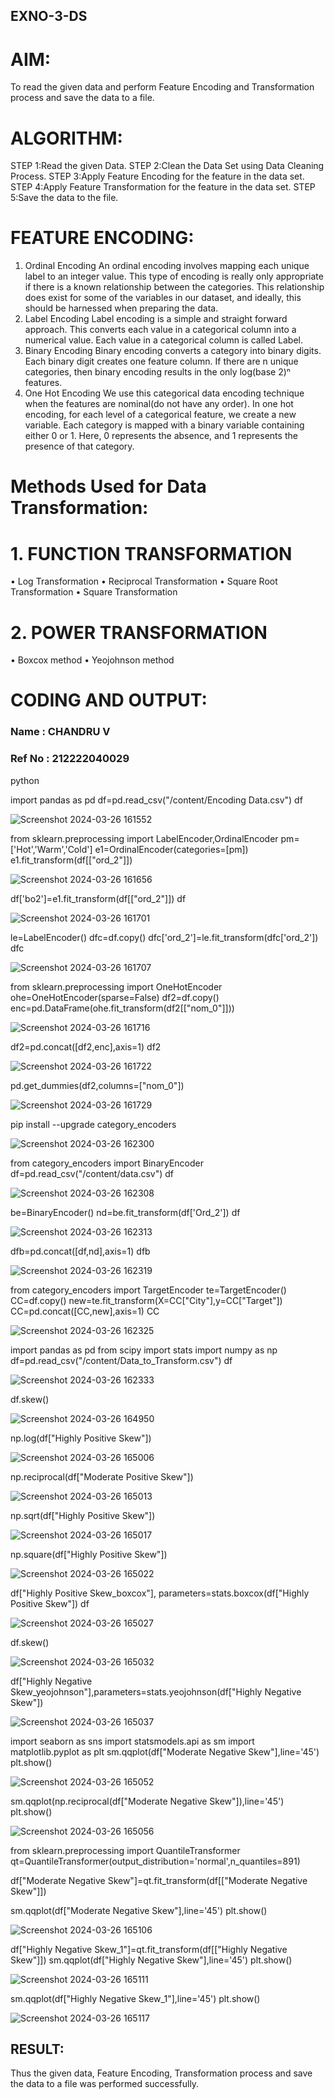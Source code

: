 ## EXNO-3-DS

# AIM:
To read the given data and perform Feature Encoding and Transformation process and save the data to a file.

# ALGORITHM:
STEP 1:Read the given Data.
STEP 2:Clean the Data Set using Data Cleaning Process.
STEP 3:Apply Feature Encoding for the feature in the data set.
STEP 4:Apply Feature Transformation for the feature in the data set.
STEP 5:Save the data to the file.

# FEATURE ENCODING:
1. Ordinal Encoding
An ordinal encoding involves mapping each unique label to an integer value. This type of encoding is really only appropriate if there is a known relationship between the categories. This relationship does exist for some of the variables in our dataset, and ideally, this should be harnessed when preparing the data.
2. Label Encoding
Label encoding is a simple and straight forward approach. This converts each value in a categorical column into a numerical value. Each value in a categorical column is called Label.
3. Binary Encoding
Binary encoding converts a category into binary digits. Each binary digit creates one feature column. If there are n unique categories, then binary encoding results in the only log(base 2)ⁿ features.
4. One Hot Encoding
We use this categorical data encoding technique when the features are nominal(do not have any order). In one hot encoding, for each level of a categorical feature, we create a new variable. Each category is mapped with a binary variable containing either 0 or 1. Here, 0 represents the absence, and 1 represents the presence of that category.

# Methods Used for Data Transformation:
  # 1. FUNCTION TRANSFORMATION
• Log Transformation
• Reciprocal Transformation
• Square Root Transformation
• Square Transformation
  # 2. POWER TRANSFORMATION
• Boxcox method
• Yeojohnson method

# CODING AND OUTPUT:
### Name : CHANDRU V
### Ref No : 212222040029

python

import pandas as pd
df=pd.read_csv("/content/Encoding Data.csv")
df


![Screenshot 2024-03-26 161552](https://github.com/gokulapriya632202/EXNO-3-DS/assets/119560302/a637f1a6-5e6d-4fcb-8ede-285e2d41aafc)


from sklearn.preprocessing import LabelEncoder,OrdinalEncoder
pm=['Hot','Warm','Cold']
e1=OrdinalEncoder(categories=[pm])
e1.fit_transform(df[["ord_2"]])


![Screenshot 2024-03-26 161656](https://github.com/gokulapriya632202/EXNO-3-DS/assets/119560302/1eab3a81-cf03-401d-9e7c-1d21381946fa)


df['bo2']=e1.fit_transform(df[["ord_2"]])
df


![Screenshot 2024-03-26 161701](https://github.com/gokulapriya632202/EXNO-3-DS/assets/119560302/064e9035-a217-465c-bf0d-baeaf38a142f)


le=LabelEncoder()
dfc=df.copy()
dfc['ord_2']=le.fit_transform(dfc['ord_2'])
dfc

![Screenshot 2024-03-26 161707](https://github.com/gokulapriya632202/EXNO-3-DS/assets/119560302/cc581ce4-82e8-42a9-8d9c-37a1b365ffbc)


from sklearn.preprocessing import OneHotEncoder
ohe=OneHotEncoder(sparse=False)
df2=df.copy()
enc=pd.DataFrame(ohe.fit_transform(df2[["nom_0"]]))


![Screenshot 2024-03-26 161716](https://github.com/gokulapriya632202/EXNO-3-DS/assets/119560302/4d93974b-16f9-4b27-9d00-4cc0abee08d0)


df2=pd.concat([df2,enc],axis=1)
df2


![Screenshot 2024-03-26 161722](https://github.com/gokulapriya632202/EXNO-3-DS/assets/119560302/74c5c492-dd39-4f11-a75a-64f6a28707bc)


pd.get_dummies(df2,columns=["nom_0"])


![Screenshot 2024-03-26 161729](https://github.com/gokulapriya632202/EXNO-3-DS/assets/119560302/b39577a2-d937-4e22-8623-e19735380801)


pip install --upgrade category_encoders

![Screenshot 2024-03-26 162300](https://github.com/gokulapriya632202/EXNO-3-DS/assets/119560302/3066f410-80e3-4069-be2d-4b056d132b48)


from category_encoders import BinaryEncoder
df=pd.read_csv("/content/data.csv")
df


![Screenshot 2024-03-26 162308](https://github.com/gokulapriya632202/EXNO-3-DS/assets/119560302/fdbc718b-825b-47ea-8629-31c5303a56d2)


be=BinaryEncoder()
nd=be.fit_transform(df['Ord_2'])
df


![Screenshot 2024-03-26 162313](https://github.com/gokulapriya632202/EXNO-3-DS/assets/119560302/973be76c-caf8-4036-8428-ebeb2c035178)


dfb=pd.concat([df,nd],axis=1)
dfb


![Screenshot 2024-03-26 162319](https://github.com/gokulapriya632202/EXNO-3-DS/assets/119560302/9b0226ab-1692-4377-bce1-e781dd2b05de)


from category_encoders import TargetEncoder
te=TargetEncoder()
CC=df.copy()
new=te.fit_transform(X=CC["City"],y=CC["Target"])
CC=pd.concat([CC,new],axis=1)
CC


![Screenshot 2024-03-26 162325](https://github.com/gokulapriya632202/EXNO-3-DS/assets/119560302/b89fd4dc-c843-489b-8fb1-c4cbece4b686)


import pandas as pd
from scipy import stats
import numpy as np
df=pd.read_csv("/content/Data_to_Transform.csv")
df


![Screenshot 2024-03-26 162333](https://github.com/gokulapriya632202/EXNO-3-DS/assets/119560302/993b0cab-3503-4b86-831e-f661df5b5ca3)


df.skew()


![Screenshot 2024-03-26 164950](https://github.com/gokulapriya632202/EXNO-3-DS/assets/119560302/2ee3d99f-b61f-4ec0-ba75-65411a38c4d7)


np.log(df["Highly Positive Skew"])


![Screenshot 2024-03-26 165006](https://github.com/gokulapriya632202/EXNO-3-DS/assets/119560302/c21948d7-8891-4a5c-b3e2-d60add4cac7a)


np.reciprocal(df["Moderate Positive Skew"])


![Screenshot 2024-03-26 165013](https://github.com/gokulapriya632202/EXNO-3-DS/assets/119560302/2f1432cd-a9ee-4f32-9da1-3a2808d47752)


np.sqrt(df["Highly Positive Skew"])


![Screenshot 2024-03-26 165017](https://github.com/gokulapriya632202/EXNO-3-DS/assets/119560302/b9927ce7-1ffd-4320-98de-0ce9a340e20e)


np.square(df["Highly Positive Skew"])


![Screenshot 2024-03-26 165022](https://github.com/gokulapriya632202/EXNO-3-DS/assets/119560302/90e9195f-7fb3-46fb-b085-cd5fdbe95c82)


df["Highly Positive Skew_boxcox"], parameters=stats.boxcox(df["Highly Positive Skew"])
df


![Screenshot 2024-03-26 165027](https://github.com/gokulapriya632202/EXNO-3-DS/assets/119560302/b122883e-8a6e-4779-bc85-09886fb6de90)


df.skew()


![Screenshot 2024-03-26 165032](https://github.com/gokulapriya632202/EXNO-3-DS/assets/119560302/bfbec92b-dc15-4238-8eae-f2ce3be43bc0)


df["Highly Negative Skew_yeojohnson"],parameters=stats.yeojohnson(df["Highly Negative Skew"])


![Screenshot 2024-03-26 165037](https://github.com/gokulapriya632202/EXNO-3-DS/assets/119560302/a078d4cb-dce2-45a6-b613-99cc4d313966)


import seaborn as sns
import statsmodels.api as sm
import matplotlib.pyplot as plt
sm.qqplot(df["Moderate Negative Skew"],line='45')
plt.show()


![Screenshot 2024-03-26 165052](https://github.com/gokulapriya632202/EXNO-3-DS/assets/119560302/f33b4561-b92d-4f18-967e-e3224d7a4a28)


sm.qqplot(np.reciprocal(df["Moderate Negative Skew"]),line='45')
plt.show()


![Screenshot 2024-03-26 165056](https://github.com/gokulapriya632202/EXNO-3-DS/assets/119560302/fae1ae22-a0b7-4fbb-b40e-b8436fe9a11f)


from sklearn.preprocessing import QuantileTransformer
qt=QuantileTransformer(output_distribution='normal',n_quantiles=891)

df["Moderate Negative Skew"]=qt.fit_transform(df[["Moderate Negative Skew"]])

sm.qqplot(df["Moderate Negative Skew"],line='45')
plt.show()


![Screenshot 2024-03-26 165106](https://github.com/gokulapriya632202/EXNO-3-DS/assets/119560302/bb53f1a5-7d35-414d-b196-24eca3434780)


df["Highly Negative Skew_1"]=qt.fit_transform(df[["Highly Negative Skew"]])
sm.qqplot(df["Highly Negative Skew"],line='45')
plt.show()


![Screenshot 2024-03-26 165111](https://github.com/gokulapriya632202/EXNO-3-DS/assets/119560302/cc2d9ce7-4811-44a0-bf21-aeed274b2728)


sm.qqplot(df["Highly Negative Skew_1"],line='45')
plt.show()


![Screenshot 2024-03-26 165117](https://github.com/gokulapriya632202/EXNO-3-DS/assets/119560302/c6b4c14b-1d8d-4802-9651-1cc7cb3a610f)


## RESULT:
Thus the given data, Feature Encoding, Transformation process and save the data to a file was performed successfully.
